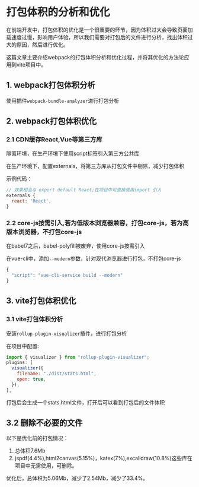 # 打包体积的分析和优化

在前端开发中，打包体积的优化是一个很重要的环节，因为体积过大会导致页面加载速度过慢，影响用户体验，所以我们需要对打包后的文件进行分析，找出体积过大的原因，然后进行优化。

这篇文章主要介绍webpack的打包体积分析和优化过程，并将其优化的方法论应用到vite项目中。

## 1. webpack打包体积分析

使用插件`webpack-bundle-analyzer`进行打包分析

## 2. webpack打包体积优化

### 2.1 CDN缓存React,Vue等第三方库

  隔离环境，在生产环境下使用script标签引入第三方公共库

  在生产环境下，配置externals，将第三方库从打包文件中剔除，减少打包体积
  
  示例代码：

  ```js
  // 效果相当与 export default React;在项目中可直接使用import 引入
  externals {
    react: 'React',
  }
  ```
### 2.2 core-js按需引入,若为低版本浏览器兼容，打包core-js，若为高版本浏览器，不打包core-js

  在babel7之后，babel-polyfill被废弃，使用core-js按需引入

  在vue-cli中，添加`--modern`参数，针对现代浏览器进行打包，不打包core-js

  ```js
  {
    "script": "vue-cli-service build --modern"
  }
  ```

  ## 3. vite打包体积优化

  ### 3.1 vite打包体积分析

  安装`rollup-plugin-visualizer`插件，进行打包分析

  在项目中配置:
  ```js
  import { visualizer } from "rollup-plugin-visualizer";
  plugins: [
    visualizer({
      filename: "./dist/stats.html",
      open: true,
    }),
  ],
  ```
  
  打包后会生成一个stats.html文件，打开后可以看到打包后的文件体积
  
  ## 3.2 删除不必要的文件

  以下是优化前的打包情况：
  1. 总体积7.6Mb
  2. jspdf(4.4%),html2canvas(5.15%)，katex(7%),excalidraw(10.8%)这些库在项目中无需使用，可删除。
  
  优化后，总体积为5.06Mb，减少了2.54Mb，减少了33.4%。